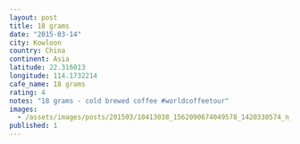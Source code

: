```yaml
---
layout: post
title: 18 grams
date: "2015-03-14"
city: Kowloon
country: China
continent: Asia
latitude: 22.316013
longitude: 114.1732214
cafe_name: 18 grams
rating: 4
notes: "18 grams - cold brewed coffee #worldcoffeetour"
images:
  - /assets/images/posts/201503/10413038_1562090674049578_1420330574_n_17843036473001623.jpg
published: 1
---
```

